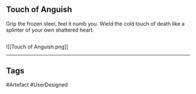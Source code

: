 ## Touch of Anguish
Grip the frozen steel, feel it numb you.
Wield the cold touch of death like
a splinter of your own shattered heart.
## 
![[Touch of Anguish.png]]

---
## Tags
#Artefact
#UserDesigned 
